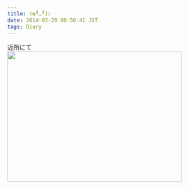 ```yaml
---
title: (✿╹◡╹)ﾉ
date: 2014-03-29 00:58:41 JST
tags: Diary
---
```

近所にて  
<a href="https://picasaweb.google.com/lh/photo/ckyccNsllW-dQ_rtvBTuedMTjNZETYmyPJy0liipFm0?feat=embedwebsite"><img src="https://lh4.googleusercontent.com/-qEakumNiW0k/UzWbpKbyi7I/AAAAAAAADHg/wQxkVaTlsuo/s400/IMG_1680.JPG" height="300" width="400" /></a>